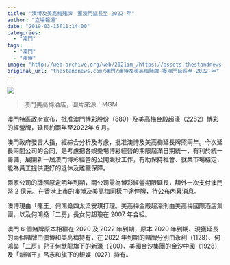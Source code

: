```yaml
---
title: "澳博及美高梅賭牌　獲澳門延長至 2022 年"
author: "立場報道"
date: "2019-03-15T11:14:00"
categories:
  - "澳門"
tags:
  - "澳門"
  - "澳博"
image: "http://web.archive.org/web/2021im_/https://assets.thestandnews.com/media/photos/104968141-maxresdefault.1910x1000_qrrRR.png"
original_url: "thestandnews.com/澳門/澳博及美高梅賭牌-獲澳門延長至-2022-年"
---
```

![](http://web.archive.org/web/2021im_/https://assets.thestandnews.com/media/photos/104968141-maxresdefault.1910x1000_qrrRR.png)
> 澳門美高梅酒店，圖片來源：MGM

澳門特區政府宣布，批准澳門博彩股份（880）及美高梅金殿超濠（2282）博彩的經營牌，延長約兩年至2022年 6 月。 

澳門政府發言人指，經綜合分析及考慮，批准澳博及美高梅延長牌照兩年。今次延長兩間公司的合同，是考慮把各娛樂場博彩經營的期限屆滿日期統一，有利於統一籌備，展開新一屆澳門博彩經營的公開競投工作，有助保持社會、就業市場穩定，能為員工提供更好的退休及離職保障。

兩家公司的牌照原定明年到期，兩公司需為博彩經營期限延長，額外一次支付澳門幣 2 億元。在香港上市的澳博及美高梅同樣中途停牌，待公布內幕消息。

澳博現由「賭王」何鴻燊四太梁安琪打理。美高梅金殿超濠則由美高梅國際酒店集團，以及何鴻燊「二房」長女何超瓊在 2007 年合組。

澳門 6 個賭牌原本相繼在 2020 及 2022 年到期，原本 2020 年到期、現獲延長的兩個賭牌由澳博和美高梅持有，在 2022 年到期的賭牌分別由永利（1128）、何鴻燊「二房」兒子何猷龍旗下的新濠（200）、美國金沙集團的金沙中國（1928）及「新賭王」呂志和旗下的銀娛（027）持有。